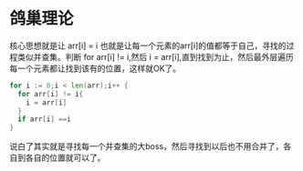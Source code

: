 # 鸽巢理论

核心思想就是让 arr[i] = i 也就是让每一个元素的arr[i]的值都等于自己，寻找的过程类似并查集。判断 for arr[i] != i,然后
i = arr[i],直到找到为止，然后最外层遍历每一个元素都让找到该有的位置，这样就OK了。

```go
for i := 0;i < len(arr);i++ {
  for arr[i] != i{
    i = arr[i]
  }
  if arr[i] ==i 
}
```
说白了其实就是寻找每一个并查集的大boss，然后寻找到以后也不用合并了，各自到各自的位置就可以了。
